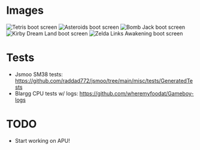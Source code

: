 # Images

![Tetris boot screen](https://github.com/ysawyers/emufun/blob/main/gb/imgs/tetris-boot-screen.png "Tetris")
![Asteroids boot screen](https://github.com/ysawyers/emufun/blob/main/gb/imgs/asteroids-boot-screen.png "Asteroids")
![Bomb Jack boot screen](https://github.com/ysawyers/emufun/blob/main/gb/imgs/bombjack-boot-screen.png "Bomb Jack")
![Kirby Dream Land boot screen](https://github.com/ysawyers/emufun/blob/main/gb/imgs/kirby-boot-screen.png "Kirby Dream Land")
![Zelda Links Awakening boot screen](https://github.com/ysawyers/emufun/blob/main/gb/imgs/zelda-boot-screen.png "Zelda Links Awakening")

# Tests

- Jsmoo SM38 tests: https://github.com/raddad772/jsmoo/tree/main/misc/tests/GeneratedTests
- Blargg CPU tests w/ logs: https://github.com/wheremyfoodat/Gameboy-logs

# TODO

- Start working on APU!
